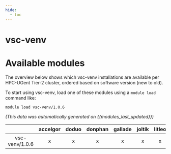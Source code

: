 ```yaml
---
hide:
  - toc
---
```


vsc-venv
========

# Available modules


The overview below shows which vsc-venv installations are available per HPC-UGent Tier-2 cluster, ordered based on software version (new to old).

To start using vsc-venv, load one of these modules using a `module load` command like:

```shell
module load vsc-venv/1.0.6
```

*(This data was automatically generated on {{modules_last_updated}})*  

| |accelgor|doduo|donphan|gallade|joltik|litleo|shinx|
| :---: | :---: | :---: | :---: | :---: | :---: | :---: | :---: |
|vsc-venv/1.0.6|x|x|x|x|x|x|x|
